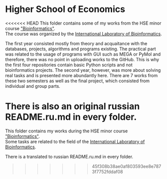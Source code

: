 # Higher School of Economics

<<<<<<< HEAD
This folder contains some of my works from the HSE minor course ["Bioinformatics"](https://electives.hse.ru/minor_bioinformatics/).  
The course was organized by the [International Laboratory of Bioinformatics](https://cs.hse.ru/en/iai/bioinform/).

The first year consisted mostly from theory and acquaitance with the databases, projects, algorithms and programs existing. The practical part was related to the usage of programs with GUI such as MEGA or PyMol and therefore, there was no point in uploading works to the GitHub. This is why the first four repositories contain basic Python scripts and not bioinformatics projects.
The second year, however, was more about solving real tasks and is presented more abundantly here. There are 7 works from these two semesters as well as the final project, which consisted from individual and group parts.

There is also an original russian README.ru.md in every folder.
=======
This folder contains my works during the HSE minor course ["Bioinformatics"](https://electives.hse.ru/minor_bioinformatics/).  
Some tasks are related to the field of the [International Laboratory of Bioinformatics](https://cs.hse.ru/en/iai/bioinform/).

There is a translated to russian README.ru.md in every folder.
>>>>>>> 45f308b38ae0af803593ee8e7873f7752fddaf08
